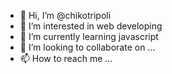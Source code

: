 - 👋 Hi, I’m @chikotripoli
- 👀 I’m interested in web developing
- 🌱 I’m currently learning javascript
- 💞️ I’m looking to collaborate on ...
- 📫 How to reach me ...

<!---
chikotripoli/chikotripoli is a ✨ special ✨ repository because its `README.md` (this file) appears on your GitHub profile.
You can click the Preview link to take a look at your changes.
--->
